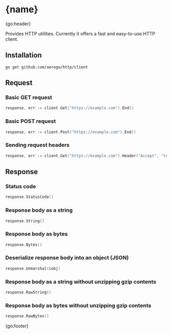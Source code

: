 # {name}

{go:header}

Provides HTTP utilities. Currently it offers a fast and easy-to-use HTTP client.

## Installation

```shell
go get github.com/aerogo/http/client
```

## Request

### Basic GET request

```go
response, err := client.Get("https://example.com").End()
```

### Basic POST request

```go
response, err := client.Post("https://example.com").End()
```

### Sending request headers

```go
response, err := client.Get("https://example.com").Header("Accept", "text/html").End()
```

## Response

### Status code

```go
response.StatusCode()
```

### Response body as a string

```go
response.String()
```

### Response body as bytes

```go
response.Bytes()
```

### Deserialize response body into an object (JSON)

```go
response.Unmarshal(&obj)
```

### Response body as a string without unzipping gzip contents

```go
response.RawString()
```

### Response body as bytes without unzipping gzip contents

```go
response.RawBytes()
```

{go:footer}
